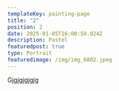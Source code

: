 ```yaml
---
templateKey: painting-page
title: "2"
position: 2
date: 2025-01-05T16:00:59.024Z
description: Pastel
featuredpost: true
type: Portrait
featuredimage: /img/img_6802.jpeg
---
```

Gjgjgjgjgjg
